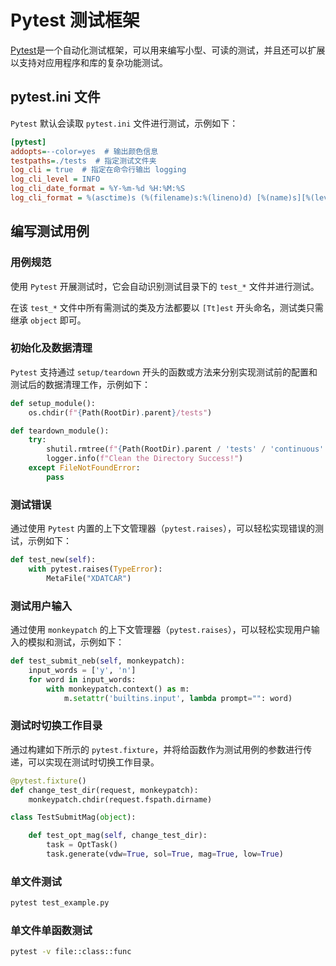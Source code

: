 # Pytest 测试框架

[Pytest](https://docs.pytest.org/en/7.3.x/)是一个自动化测试框架，可以用来编写小型、可读的测试，并且还可以扩展以支持对应用程序和库的复杂功能测试。

## pytest.ini 文件

`Pytest` 默认会读取 `pytest.ini` 文件进行测试，示例如下：

```ini
[pytest]
addopts=--color=yes  # 输出颜色信息
testpaths=./tests  # 指定测试文件夹
log_cli = true  # 指定在命令行输出 logging
log_cli_level = INFO
log_cli_date_format = %Y-%m-%d %H:%M:%S
log_cli_format = %(asctime)s (%(filename)s:%(lineno)d) [%(name)s][%(levelname)s] %(message)s
```

## 编写测试用例

### 用例规范

使用 `Pytest` 开展测试时，它会自动识别测试目录下的 `test_*` 文件并进行测试。

在该 `test_*` 文件中所有需测试的类及方法都要以 `[Tt]est` 开头命名，测试类只需继承 `object` 即可。

### 初始化及数据清理

`Pytest` 支持通过 `setup/teardown` 开头的函数或方法来分别实现测试前的配置和测试后的数据清理工作，示例如下：

```python
def setup_module():
    os.chdir(f"{Path(RootDir).parent}/tests")

def teardown_module():
    try:
        shutil.rmtree(f"{Path(RootDir).parent / 'tests' / 'continuous' / 'hse'}")
        logger.info(f"Clean the Directory Success!")
    except FileNotFoundError:
        pass
```

### 测试错误

通过使用 `Pytest` 内置的上下文管理器（`pytest.raises`），可以轻松实现错误的测试，示例如下：

```python
def test_new(self):
    with pytest.raises(TypeError):
        MetaFile("XDATCAR")
```

### 测试用户输入

通过使用 `monkeypatch` 的上下文管理器（`pytest.raises`），可以轻松实现用户输入的模拟和测试，示例如下：

```python
def test_submit_neb(self, monkeypatch):
    input_words = ['y', 'n']
    for word in input_words:
        with monkeypatch.context() as m:
            m.setattr('builtins.input', lambda prompt="": word)
```

### 测试时切换工作目录

通过构建如下所示的 `pytest.fixture`，并将给函数作为测试用例的参数进行传递，可以实现在测试时切换工作目录。

```python
@pytest.fixture()
def change_test_dir(request, monkeypatch):
    monkeypatch.chdir(request.fspath.dirname)

class TestSubmitMag(object):

    def test_opt_mag(self, change_test_dir):
        task = OptTask()
        task.generate(vdw=True, sol=True, mag=True, low=True)
```

### 单文件测试

```bash
pytest test_example.py
```

### 单文件单函数测试

```bash
pytest -v file::class::func
```
